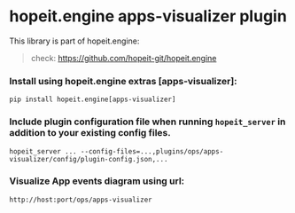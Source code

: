 # hopeit.engine apps-visualizer plugin


This library is part of hopeit.engine:

> check: https://github.com/hopeit-git/hopeit.engine


### Install using hopeit.engine extras [apps-visualizer]:

```
pip install hopeit.engine[apps-visualizer]
```

### Include plugin configuration file when running `hopeit_server` in addition to your existing config files.

```
hopeit_server ... --config-files=...,plugins/ops/apps-visualizer/config/plugin-config.json,...
```

### Visualize App events diagram using url:

```
http://host:port/ops/apps-visualizer
```
